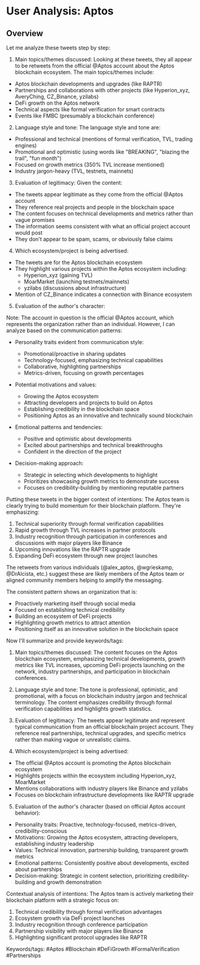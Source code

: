 # User Analysis: Aptos

## Overview

<think>
Let me analyze these tweets step by step:

1. Main topics/themes discussed:
Looking at these tweets, they all appear to be retweets from the official @Aptos account about the Aptos blockchain ecosystem. The main topics/themes include:
- Aptos blockchain developments and upgrades (like RAPTR)
- Partnerships and collaborations with other projects (like Hyperion_xyz, AveryChing, CZ_Binance, yzilabs)
- DeFi growth on the Aptos network
- Technical aspects like formal verification for smart contracts
- Events like FMBC (presumably a blockchain conference)

2. Language style and tone:
The language style and tone are:
- Professional and technical (mentions of formal verification, TVL, trading engines)
- Promotional and optimistic (using words like "BREAKING", "blazing the trail", "fun month")
- Focused on growth metrics (350% TVL increase mentioned)
- Industry jargon-heavy (TVL, testnets, mainnets)

3. Evaluation of legitimacy:
Given the content:
- The tweets appear legitimate as they come from the official @Aptos account
- They reference real projects and people in the blockchain space
- The content focuses on technical developments and metrics rather than vague promises
- The information seems consistent with what an official project account would post
- They don't appear to be spam, scams, or obviously false claims

4. Which ecosystem/project is being advertised:
- The tweets are for the Aptos blockchain ecosystem
- They highlight various projects within the Aptos ecosystem including:
  * Hyperion_xyz (gaining TVL)
  * MoarMarket (launching testnets/mainnets)
  * yzilabs (discussions about infrastructure)
- Mention of CZ_Binance indicates a connection with Binance ecosystem

5. Evaluation of the author's character:

Note: The account in question is the official @Aptos account, which represents the organization rather than an individual. However, I can analyze based on the communication patterns:

- Personality traits evident from communication style:
  * Promotional/proactive in sharing updates
  * Technology-focused, emphasizing technical capabilities
  * Collaborative, highlighting partnerships
  * Metrics-driven, focusing on growth percentages

- Potential motivations and values:
  * Growing the Aptos ecosystem
  * Attracting developers and projects to build on Aptos
  * Establishing credibility in the blockchain space
  * Positioning Aptos as an innovative and technically sound blockchain

- Emotional patterns and tendencies:
  * Positive and optimistic about developments
  * Excited about partnerships and technical breakthroughs
  * Confident in the direction of the project

- Decision-making approach:
  * Strategic in selecting which developments to highlight
  * Prioritizes showcasing growth metrics to demonstrate success
  * Focuses on credibility-building by mentioning reputable partners

Putting these tweets in the bigger context of intentions:
The Aptos team is clearly trying to build momentum for their blockchain platform. They're emphasizing:
1. Technical superiority through formal verification capabilities
2. Rapid growth through TVL increases in partner protocols
3. Industry recognition through participation in conferences and discussions with major players like Binance
4. Upcoming innovations like the RAPTR upgrade
5. Expanding DeFi ecosystem through new project launches

The retweets from various individuals (@alex_aptos, @wgrieskamp, @DrAlcista, etc.) suggest these are likely members of the Aptos team or aligned community members helping to amplify the messaging.

The consistent pattern shows an organization that is:
- Proactively marketing itself through social media
- Focused on establishing technical credibility
- Building an ecosystem of DeFi projects
- Highlighting growth metrics to attract attention
- Positioning itself as an innovative solution in the blockchain space

Now I'll summarize and provide keywords/tags:
</think>

1. Main topics/themes discussed:
The content focuses on the Aptos blockchain ecosystem, emphasizing technical developments, growth metrics like TVL increases, upcoming DeFi projects launching on the network, industry partnerships, and participation in blockchain conferences.

2. Language style and tone:
The tone is professional, optimistic, and promotional, with a focus on blockchain industry jargon and technical terminology. The content emphasizes credibility through formal verification capabilities and highlights growth statistics.

3. Evaluation of legitimacy:
The tweets appear legitimate and represent typical communication from an official blockchain project account. They reference real partnerships, technical upgrades, and specific metrics rather than making vague or unrealistic claims.

4. Which ecosystem/project is being advertised:
- The official @Aptos account is promoting the Aptos blockchain ecosystem
- Highlights projects within the ecosystem including Hyperion_xyz, MoarMarket
- Mentions collaborations with industry players like Binance and yzilabs
- Focuses on blockchain infrastructure developments like RAPTR upgrade

5. Evaluation of the author's character (based on official Aptos account behavior):
- Personality traits: Proactive, technology-focused, metrics-driven, credibility-conscious
- Motivations: Growing the Aptos ecosystem, attracting developers, establishing industry leadership
- Values: Technical innovation, partnership building, transparent growth metrics
- Emotional patterns: Consistently positive about developments, excited about partnerships
- Decision-making: Strategic in content selection, prioritizing credibility-building and growth demonstration

Contextual analysis of intentions:
The Aptos team is actively marketing their blockchain platform with a strategic focus on:
1. Technical credibility through formal verification advantages
2. Ecosystem growth via DeFi project launches
3. Industry recognition through conference participation
4. Partnership visibility with major players like Binance
5. Highlighting significant protocol upgrades like RAPTR

Keywords/tags: #Aptos #Blockchain #DeFiGrowth #FormalVerification #Partnerships